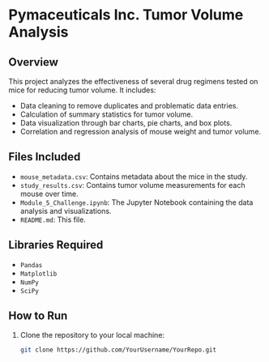 # Pymaceuticals Inc. Tumor Volume Analysis

## Overview
This project analyzes the effectiveness of several drug regimens tested on mice for reducing tumor volume. It includes:
- Data cleaning to remove duplicates and problematic data entries.
- Calculation of summary statistics for tumor volume.
- Data visualization through bar charts, pie charts, and box plots.
- Correlation and regression analysis of mouse weight and tumor volume.

## Files Included
- `mouse_metadata.csv`: Contains metadata about the mice in the study.
- `study_results.csv`: Contains tumor volume measurements for each mouse over time.
- `Module_5_Challenge.ipynb`: The Jupyter Notebook containing the data analysis and visualizations.
- `README.md`: This file.

## Libraries Required
- `Pandas`
- `Matplotlib`
- `NumPy`
- `SciPy`

## How to Run
1. Clone the repository to your local machine:
   ```bash
   git clone https://github.com/YourUsername/YourRepo.git
